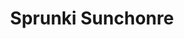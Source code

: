 ---
slug: sprunki-sunchonre
title: Sprunki Sunchonre
description: "Sprunki Sunchonre is an exciting online game. Play for free directly in your browser!"
icon: /images/popular_mods/Sprunki Sunchonre.png
url: https://wowtbc.net/sprunkin/sunchonre/index.html
previewImage: /images/popular_mods/Sprunki Sunchonre.png
type: popular mods

# SEO配置
seo:
  title: "Sprunki Sunchonre - Play Free Online Game | Fun Browser Games"
  description: "Sprunki Sunchonre - Play this fun online game for free in your browser. No download required!"
  ogImage: "/images/popular_mods/Sprunki Sunchonre.png"
  keywords: "sprunki-sunchonre, online game, browser game, free game, popular mods game, play online"

videoUrls:
  - https://www.youtube.com/embed/example1
  - https://www.youtube.com/embed/example2

whyPlay:
  title: "Why Play Sprunki Sunchonre?"
  items:
    - "Immersive Gameplay: Sprunki Sunchonre offers an engaging and immersive gaming experience that will keep you entertained for hours"
    - "Challenging Levels: Test your skills with increasingly difficult challenges and obstacles"
    - "Beautiful Graphics: Enjoy stunning visuals and smooth animations that bring the game world to life"
    - "Regular Updates: New content and features are added regularly to keep the game fresh and exciting"
    - "Free to Play: Experience all the fun without spending a penny"
    - "Community Features: Connect with other players, share strategies, and compete for high scores"
    - "Cross-Platform: Play on any device with a web browser, no downloads required"

features:
  title: "Key Features of Sprunki Sunchonre"
  image: "/images/popular_mods/Sprunki Sunchonre.png"
  items:
    - "Intuitive Controls: Easy to learn controls make Sprunki Sunchonre accessible for players of all skill levels"
    - "Multiple Game Modes: Enjoy various gameplay options that provide different challenges and experiences"
    - "Character Customization: Personalize your gaming experience with unique characters and items"
    - "Achievement System: Complete special tasks to earn rewards and recognition"
    - "Leaderboards: Compete with players worldwide and see who can achieve the highest scores"

characteristics:
  title: "Game Characteristics"
  image: "/images/popular_mods/Sprunki Sunchonre.png"
  items:
    - "Genre: Popular mods game with elements of strategy and skill"
    - "Difficulty: Suitable for both casual gamers and those seeking a challenge"
    - "Play Time: Quick sessions or extended gameplay, depending on your preference"
    - "Art Style: Vibrant and engaging visuals that enhance the gaming experience"
    - "Sound Design: Immersive audio that complements the gameplay perfectly"

info: "Sprunki Sunchonre is an exciting online game that offers players a unique and engaging gaming experience. With its intuitive controls, stunning visuals, and challenging gameplay, Sprunki Sunchonre provides hours of entertainment for players of all ages and skill levels. Whether you're looking for a quick gaming session during a break or an extended play session, Sprunki Sunchonre delivers an immersive experience that will keep you coming back for more. The game features multiple levels of increasing difficulty, ensuring that players are constantly challenged as they progress. With regular updates adding new content and features, Sprunki Sunchonre remains fresh and exciting, providing endless entertainment options for its growing community of players."

howToPlayIntro: "Welcome to Sprunki Sunchonre! This guide will walk you through the basics and help you master the game. Whether you're a beginner or looking to improve your skills, these tips and instructions will enhance your gaming experience."

howToPlaySteps:
  - title: "Getting Started"
    description: "Begin your Sprunki Sunchonre adventure by familiarizing yourself with the controls. Use your keyboard or mouse to navigate through the game interface. The tutorial will guide you through the basic mechanics and help you understand the objectives."
  - title: "Understanding the Objectives"
    description: "In Sprunki Sunchonre, your main goal is to progress through levels by completing specific objectives. Each level presents unique challenges that require different strategies and approaches."
  - title: "Mastering the Controls"
    description: "Practice using the controls to improve your precision and reaction time. Sprunki Sunchonre requires quick reflexes and strategic thinking to overcome obstacles and defeat opponents."
  - title: "Utilizing Power-ups"
    description: "Collect power-ups throughout the game to enhance your abilities and overcome difficult challenges. Each power-up offers unique advantages that can be crucial for success."
  - title: "Developing Strategies"
    description: "As you progress in Sprunki Sunchonre, develop effective strategies for different scenarios. Analyze patterns, anticipate challenges, and adapt your approach to maximize your performance."

faq:
  title: "Frequently Asked Questions about Sprunki Sunchonre"
  items:
    - question: "Is Sprunki Sunchonre free to play?"
      answer: "Yes, Sprunki Sunchonre is completely free to play directly in your web browser. No downloads or purchases are required to enjoy the full game experience."
    - question: "Can I play Sprunki Sunchonre on mobile devices?"
      answer: "Yes, Sprunki Sunchonre is optimized for both desktop and mobile play. You can enjoy the game on any device with a web browser and internet connection."
    - question: "Are there any in-game purchases?"
      answer: "While Sprunki Sunchonre is free to play, there may be optional in-game purchases available for cosmetic items or additional features that don't affect core gameplay."
    - question: "How often is Sprunki Sunchonre updated?"
      answer: "The developers regularly update Sprunki Sunchonre with new content, features, and improvements based on player feedback and game performance."
    - question: "Can I play Sprunki Sunchonre offline?"
      answer: "Currently, Sprunki Sunchonre requires an internet connection to play as it's a browser-based online game."
    - question: "Is Sprunki Sunchonre suitable for children?"
      answer: "Yes, Sprunki Sunchonre is designed to be family-friendly and suitable for players of all ages."
    - question: "How do I report bugs or issues?"
      answer: "If you encounter any problems while playing Sprunki Sunchonre, you can report them through the game's support page or contact the developers directly through their website."
    - question: "Still Have Questions?"
      answer: "If you have additional questions about Sprunki Sunchonre that aren't covered in this FAQ, please visit our support center or contact our customer service team for assistance."
---